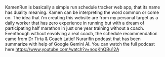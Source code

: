 KamenRun is basically a simple run schedule tracker web app, that its name has duality meaning. Kamen can be interpreting the word common or come on.
The idea that i'm creating this website are from my personal target as a daily worker that has zero experience in running but with a dream of participating half marathon in just one year training without a coach.
Eventhough without envolving a real coach, the schedule recommendation came from Dr Tirta & Coach Latief Nurarifin podcast that has been summarize with help of Google Gemini AI. You can watch the full podcast here https://www.youtube.com/watch?v=nogKhQBu12A